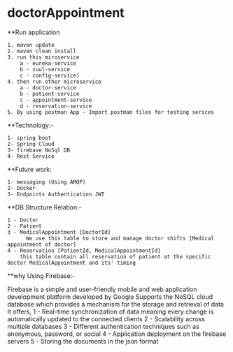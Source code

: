 # doctorAppointment


**Run application 

    1. maven update
    2. maven clean install
    3. run this miroservice 
        a - eureka-service 
        b - zuul-service 
        c - config-service]
    4. then run other microservice 
        a - doctor-service
        b - patient-service
        c - appointment-service
        d - reservation-service
    5. By using postman App - Import postman files for testing serices

**Technology:-

    1- spring boot
    2- Spring Cloud
    3- firebase NoSql DB
    4- Rest Service

**Future work:

    1- messaging (Using AMQP)
    2- Docker
    3- Endpoints Authentication JWT

**DB Structure Relation:-

    1 - Doctor 
    2 - Patient
    3 - MedicalAppointment [DoctorId] 
          We use this table to store and manage doctor shifts [Medical appointment of doctor]
    4 - Reservation [PatientId, MedicalAppointmentId]
        this table contain all reservation of patient at the specific doctor MedicalAppointment and its' timing
        
        
**why Using Firebase:-

Firebase is a simple and user-friendly mobile and web application development platform developed by Google
Supports the NoSQL cloud database which provides a mechanism for the storage and retrieval of data
It offers,
    1 - Real-time synchronization of data meaning every change is automatically updated to the connected clients
    2 - Scalability across multiple databases
    3 - Different authentication techniques such as anonymous, password, or social
    4 - Application deployment on the firebase servers
    5 - Storing the documents in the json format
